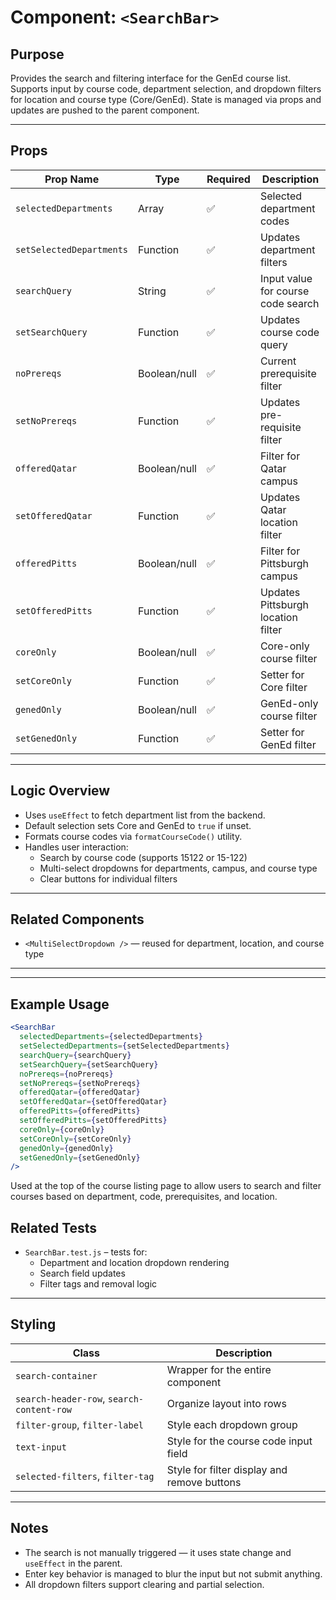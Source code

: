# Component: `<SearchBar>`

## Purpose

Provides the search and filtering interface for the GenEd course list. Supports input by course code, department selection, and dropdown filters for location and course type (Core/GenEd). State is managed via props and updates are pushed to the parent component.

---

## Props

| Prop Name          | Type     | Required | Description |
|--------------------|----------|----------|-------------|
| `selectedDepartments` | Array  | ✅       | Selected department codes |
| `setSelectedDepartments` | Function | ✅ | Updates department filters |
| `searchQuery`      | String   | ✅       | Input value for course code search |
| `setSearchQuery`   | Function | ✅       | Updates course code query |
| `noPrereqs`        | Boolean/null | ✅   | Current prerequisite filter |
| `setNoPrereqs`     | Function | ✅       | Updates pre-requisite filter |
| `offeredQatar`     | Boolean/null | ✅   | Filter for Qatar campus |
| `setOfferedQatar`  | Function | ✅       | Updates Qatar location filter |
| `offeredPitts`     | Boolean/null | ✅   | Filter for Pittsburgh campus |
| `setOfferedPitts`  | Function | ✅       | Updates Pittsburgh location filter |
| `coreOnly`         | Boolean/null | ✅   | Core-only course filter |
| `setCoreOnly`      | Function | ✅       | Setter for Core filter |
| `genedOnly`        | Boolean/null | ✅   | GenEd-only course filter |
| `setGenedOnly`     | Function | ✅       | Setter for GenEd filter |

---

## Logic Overview

- Uses `useEffect` to fetch department list from the backend.
- Default selection sets Core and GenEd to `true` if unset.
- Formats course codes via `formatCourseCode()` utility.
- Handles user interaction:
  - Search by course code (supports 15122 or 15-122)
  - Multi-select dropdowns for departments, campus, and course type
  - Clear buttons for individual filters

---

## Related Components

- `<MultiSelectDropdown />` — reused for department, location, and course type

---


---

## Example Usage

```jsx
<SearchBar
  selectedDepartments={selectedDepartments}
  setSelectedDepartments={setSelectedDepartments}
  searchQuery={searchQuery}
  setSearchQuery={setSearchQuery}
  noPrereqs={noPrereqs}
  setNoPrereqs={setNoPrereqs}
  offeredQatar={offeredQatar}
  setOfferedQatar={setOfferedQatar}
  offeredPitts={offeredPitts}
  setOfferedPitts={setOfferedPitts}
  coreOnly={coreOnly}
  setCoreOnly={setCoreOnly}
  genedOnly={genedOnly}
  setGenedOnly={setGenedOnly}
/>
```

Used at the top of the course listing page to allow users to search and filter courses based on department, code, prerequisites, and location.


## Related Tests

- `SearchBar.test.js` – tests for:
  - Department and location dropdown rendering
  - Search field updates
  - Filter tags and removal logic

---

## Styling

| Class | Description |
|-------|-------------|
| `search-container` | Wrapper for the entire component |
| `search-header-row`, `search-content-row` | Organize layout into rows |
| `filter-group`, `filter-label` | Style each dropdown group |
| `text-input` | Style for the course code input field |
| `selected-filters`, `filter-tag` | Style for filter display and remove buttons |

---

## Notes

- The search is not manually triggered — it uses state change and `useEffect` in the parent.
- Enter key behavior is managed to blur the input but not submit anything.
- All dropdown filters support clearing and partial selection.
